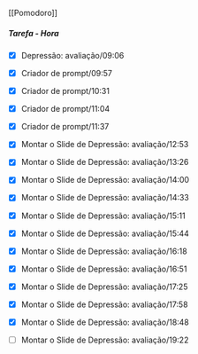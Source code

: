 [[Pomodoro]]
##### Tarefa - Hora
- [x]  Depressão: avaliação/09:06
- [x] Criador de prompt/09:57   
- [x] Criador de prompt/10:31
- [x] Criador de prompt/11:04
- [x] Criador de prompt/11:37
- [x] Montar o Slide de Depressão: avaliação/12:53
- [x] Montar o Slide de Depressão: avaliação/13:26
- [x] Montar o Slide de Depressão: avaliação/14:00
- [x] Montar o Slide de Depressão: avaliação/14:33
- [x] Montar o Slide de Depressão: avaliação/15:11
- [x] Montar o Slide de Depressão: avaliação/15:44
- [x] Montar o Slide de Depressão: avaliação/16:18

- [x] Montar o Slide de Depressão: avaliação/16:51
- [x] Montar o Slide de Depressão: avaliação/17:25
- [x] Montar o Slide de Depressão: avaliação/17:58
- [x] Montar o Slide de Depressão: avaliação/18:48
- [ ] Montar o Slide de Depressão: avaliação/19:22